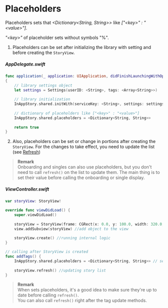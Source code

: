 # Placeholders

Placeholders sets that *\<Dictionary\<String, String>>* like *["\<key>" : "\<value>"]*.

*"\<key>"* of placeholder sets without symbols "%".

1) Placeholders can be set after initializing the library with setting and before creating the `StoryView`.

##### AppDelegate.swift
```swift
func application(_ application: UIApplication, didFinishLaunchingWithOptions launchOptions: [UIApplication.LaunchOptionsKey: Any]?) -> Bool
{
    // library settings object
    let settings = Settings(userID: <String>, tags: <Array<String>>)
    
    // library initialization
    InAppStory.shared.initWith(serviceKey: <String>, settings: settings)
    
    // dictionary of placeholders like ["<key>" : "<value>"]
    InAppStory.shared.placeholders = <Dictionary<String, String>>
    
    return true
}
```

2) Also, placeholders can be set or change in portions after creating the `StoryView`. For the changes to take effect, you need to update the list (see [Refresh](Refresh.md))

> **Remark**  
> Onboarding and singles can also use placeholders, but you don't need to call `refresh()` on the list to update them. The main thing is to set their value before calling the onboarding or single display.

##### ViewController.swift
```swift
var storyView: StoryView!

override func viewDidLoad() {
    super.viewDidLoad()
        
    storyView = StoryView(frame: CGRect(x: 0.0, y: 100.0, width: 320.0, height: 160.0)) //initialize StoryView
    view.addSubview(storyView) //add object to the view
    
    storyView.create() //running internal logic
}

// calling after StoryView is created
func addTags() {
    InAppStory.shared.placeholders = <Dictionary<String, String>> // set placeholders values
    
    storyView.refresh() //updating story list
}
```
> **Remark**  
> When sets placeholders, it's a good idea to make sure they're up to date before calling `refresh()`.  
> You can also call `refresh()` right after the tag update methods.